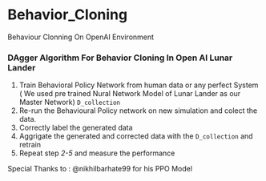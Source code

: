 # Behavior_Cloning
Behaviour Clonning On OpenAI Environment

### DAgger Algorithm For Behavior Cloning In Open AI Lunar Lander
1. Train Behavioral Policy Network from human data or any perfect System ( We used pre trained Nural Network Model of Lunar Lander as our Master Network) `D_collection`
2. Re-run the Behavioural Policy network on new simulation and colect the data.
3. Correctly label the generated data
4. Aggrigate the generated and corrected data with the `D_collection` and retrain
5. Repeat step *2-5* and measure the performance 


Special Thanks to : @nikhilbarhate99 for his PPO Model
